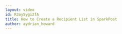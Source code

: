 ```yaml
---
layout: video
id: R3oy5ygi2fA
title: How to Create a Recipient List in SparkPost
author: aydrian_howard
---
```

